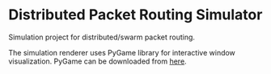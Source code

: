 Distributed Packet Routing Simulator
========================

Simulation project for distributed/swarm packet routing.

The simulation renderer uses PyGame library for interactive window visualization. PyGame can
be downloaded from [here](http://www.pygame.org/download.shtml).